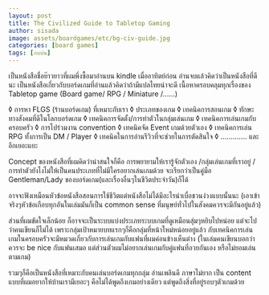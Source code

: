```yaml
---
layout: post
title: The Civilized Guide to Tabletop Gaming
author: sisada
image: assets/boardgames/etc/bg-civ-guide.jpg
categories: [board games]
tags: [กบบ่น]
---
```

เป็นหนังสือชื่อย๊าวยาวที่ผมพึ่งซื้อมาอ่านบน kindle เมื่ออาทิตย์ก่อน อ่านจบแล้วคิดว่าเป็นหนังสือที่ดีนะ
เป็นหนังสือเกี่ยวกับบอร์ดเกมที่อ่านแล้วคิดว่าถ้ามีแปลไทยน่าจะดี เนื้อหาครอบคลุมทุกเรื่องของ Tabletop game (Board game/ RPG / Miniature /......)

◊ การหา FLGS (ร้านบอร์ดเกม) ที่เหมาะกับเรา
◊ ประเภทของเกม
◊ เทคนิคการสอนเกม
◊ ทักษะทางสังคมที่ดีในโลกบอร์ดเกม
◊ เทคนิคการจัดตั้ง/การทำตัวในกลุ่มเล่นเกม
◊ เทคนิคการเล่นเกมกับครอบครัว
◊ การไปร่วมงาน convention
◊ เทคนิคจัด Event เกมด้วยตัวเอง
◊ เทคนิคการเล่น RPG ทั้งการเป็น DM / Player
◊ เทคนิคในการอ่านรีวิวที่จะช่วยในการตัดสินใจ
◊ ............. และอีกเยอะแยะ

Concept ของหนังสือที่ผมคิดว่าน่าสนใจก็คือ การพยายามให้เรารู้จักตัวเอง /กลุ่มเล่นเกมที่เราอยู่ / การทำตัวยังไงไม่ให้เป็นคนประเภทที่ไม่มีใครอยากเล่นเกมด้วย จะเรียกว่าเป็นคู่มือ Gentleman/Lady ของบอร์ดเกม(และเรื่องอื่นๆในชีวิตประจำวัน)ก็ได้

อาจจะฟังเหมือนหัวข้อหนังสือสอนการใช้ชีวิตแต่หนังสือไม่ได้มีอะไรน่าเบื่อชวนง่วงแบบนั้นนะ (เอาเข้าจริงๆหัวข้อเกือบทุกอันในเล่มมันก็เป็น common sense ที่มนุษย์ทั่วไปในสังคมควรจะมีกันอยู่แล้ว)

ส่วนที่ผมขัดใจเล็กน้อย ก็อาจจะเป็นระบบแบ่งประเภทระบบเกมที่ดูเหมือนสุ่มๆหยิบไปหน่อย แต่จะไปว่าคนเขียนก็ไม่ได้ เพราะกลุ่มเป้าหมายบทแรกๆก็คือกลุ่มที่หน้าใหม่หน่อยอยู่แล้ว กับเทคนิคการเล่นเกมในครอบครัวจะมีหมวดเกี่ยวกับการเล่นเกมกับแฟนที่ผมค่อนข้างเห็นต่าง (ในเล่มคนเขียนบอกว่าควรจะ be nice กับแฟนเสมอ แต่ส่วนตัวผมไม่อยากเล่นเกมกับคู่แฟนที่อวยกันเอง หรือไม่ยอมเล่นตามเกม)

รวมๆก็คือเป็นหนังสือที่เหมาะกับคนเล่นบอร์ดเกมทุกกลุ่ม อ่านเพลินดี ภาษาไม่ยาก เป็น content แบบที่ผมอยากให้บ้านเรามีเยอะๆ คือไม่ได้พูดถึงเกมอย่างเดียว แต่พูดถึงสิ่งที่อยู่รอบๆตัวเกมด้วย